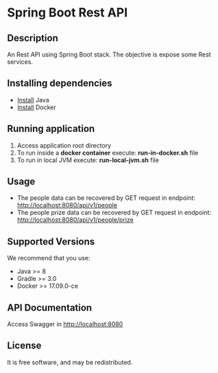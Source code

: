 # Spring Boot Rest API

## Description
An Rest API using Spring Boot stack. The objective is expose some Rest services.

## Installing dependencies
- [Install](http://www.oracle.com/technetwork/java/javase/downloads/index.html) Java
- [Install](https://docs.docker.com/engine/installation/) Docker

## Running application
1. Access application root directory
2. To run inside a **docker container** execute: **run-in-docker.sh** file
3. To run in local JVM execute: **run-local-jvm.sh** file

## Usage
- The people data can be recovered by GET request in endpoint: [http://localhost:8080/api/v1/people](http://localhost:8080/api/v1/people)
- The people prize data can be recovered by GET request in endpoint: [http://localhost:8080/api/v1/people/prize](http://localhost:8080/api/v1/people/prize)

## Supported Versions
We recommend that you use:
 - Java >= 8
 - Gradle >= 3.0
 - Docker >= 17.09.0-ce
 
## API Documentation
Access Swagger in [http://localhost:8080](http://localhost:8080)
     
## License
It is free software, and may be redistributed.